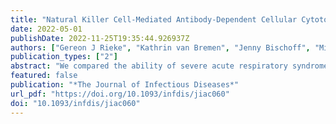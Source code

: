 ```yaml
---
title: "Natural Killer Cell-Mediated Antibody-Dependent Cellular Cytotoxicity Against SARS-CoV-2 After Natural Infection Is More Potent Than After Vaccination"
date: 2022-05-01
publishDate: 2022-11-25T19:35:44.926937Z
authors: ["Gereon J Rieke", "Kathrin van Bremen", "Jenny Bischoff", "Michael ToVinh", "Malte B Monin", "Stefan Schlabe", "Jan Raabe", "Kim M Kaiser", "Claudia Finnemann", "Alexandru Odainic", "Anushka Kudaliyanage", "Eicke Latz", "Christian P Strassburg", "Christoph Boesecke", "Susanne V Schmidt", "Benjamin Krämer", "Jürgen K Rockstroh", "Jacob Nattermann"]
publication_types: ["2"]
abstract: "We compared the ability of severe acute respiratory syndrome coronavirus 2 (SARS-CoV-2) spike-specific antibodies to induce natural killer cell-mediated antibody-dependent cellular cytotoxicity (ADCC) in patients with natural infection and vaccinated persons. Analyzing plasma samples from 39 coronavirus disease 2019 (COVID-19) patients and 11 vaccinated individuals, significant induction of ADCC could be observed over a period of more than 3 months in both vaccinated and recovered individuals. Although plasma antibody concentrations were lower in recovered patients, we found antibodies elicited by natural infection induced a significantly stronger ADCC response compared to those induced by vaccination, which may affect protection conferred by vaccination."
featured: false
publication: "*The Journal of Infectious Diseases*"
url_pdf: "https://doi.org/10.1093/infdis/jiac060"
doi: "10.1093/infdis/jiac060"
---
```



